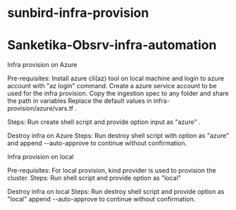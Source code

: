 # sunbird-infra-provision

# Sanketika-Obsrv-infra-automation

Infra provision on Azure

Pre-requisites:
Install azure cli(az) tool on local machine and login to azure account with "az login" command.
Create a azure service account to be used for the infra provision.
Copy the ingestion spec to any folder and share the path in variables
Replace the default values in infra-provision/azure/vars.tf .

Steps:
Run create shell script and provide option input as "azure" .

Destroy infra on Azure
Steps:
Run destroy shell script with option as "azure" and append --auto-approve to continue without confirmation.

Infra provision on local

Pre-requisites:
For local provision, kind provider is used to provision the cluster.
Steps:
Run shell script and provide option as "local"

Destroy infra on local
Steps:
Run destroy shell script and provide option as "local" append --auto-approve to continue without confirmation.
